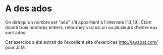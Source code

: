 # A des ados #
On dira qu'un nombre est "ado" s'il appartient à l'intervale [13;19]. Étant
donné trois nombres entiers, retournez vrai ssi un ou plusieurs d'entre eux
sont ados.

Cet exercice a été extrait de l'excellent site d'exercices
http://javabat.com/ pour JLM.

